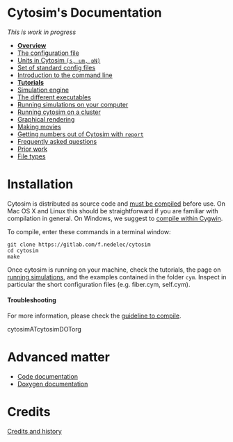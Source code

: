 # Cytosim's Documentation

*This is work in progress*

*  [**Overview**](main/overview.md)
*  [The configuration file](sim/config.md)
*  [Units in Cytosim `(s, um, pN)`](sim/units.md)
*  [Set of standard config files](main/examples.md)
*  [Introduction to the command line](main/starter.md)
*  [**Tutorials**](tutorials/index.md)
*  [Simulation engine](sim/index.md)
*  [The different executables](main/executables.md)
*  [Running simulations on your computer](main/runs.md)
*  [Running cytosim on a cluster](main/run_slurm.md)
*  [Graphical rendering](sim/graphics.md)
*  [Making movies](main/movies.md)
*  [Getting numbers out of Cytosim with `report`](sim/report.md)
*  [Frequently asked questions](main/faq.md)
*  [Prior work](examples/index.md)
*  [File types](main/file_types.md)

# Installation

Cytosim is distributed as source code and [must be compiled](compile/index.md) before use. On Mac OS X and Linux this should be straightforward if you are familiar with compilation in general. On Windows, we suggest to [compile within Cygwin](compile/cygwin.md).

To compile, enter these commands in a terminal window:

	git clone https://gitlab.com/f.nedelec/cytosim
	cd cytosim
	make

Once cytosim is running on your machine, check the tutorials, the page on [running simulations](main/runs.md), and the examples contained in the folder `cym`. Inspect in particular the short configuration files (e.g. fiber.cym, self.cym). 

#### Troubleshooting

For more information, please check the [guideline to compile](compile/index.md).  

cytosimATcytosimDOTorg

# Advanced matter

*  [Code documentation](code/index.md)
*  [Doxygen documentation](doc/code/doxygen/index.html)

# Credits

[Credits and history](main/credits.md)

